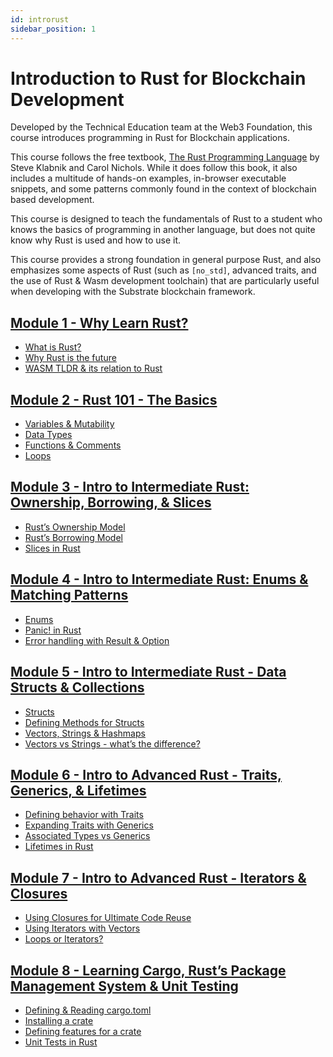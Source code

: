 ```yaml
---
id: introrust
sidebar_position: 1
---
```


# Introduction to Rust for Blockchain Development

Developed by the Technical Education team at the Web3 Foundation, this course introduces programming in Rust for Blockchain applications.

This course follows the free textbook, [The Rust Programming Language](https://doc.rust-lang.org/stable/book/) by Steve Klabnik and Carol Nichols.  While it does follow this book, it also includes a multitude of hands-on examples, in-browser executable snippets, and some patterns commonly found in the context of blockchain based development.

This course is designed to teach the fundamentals of Rust to a student who knows the basics of programming in another language, but does not quite know why Rust is used and how to use it.

This course provides a strong foundation in general purpose Rust, and also emphasizes some aspects of Rust (such as `[no_std]`, advanced traits, and the use of Rust & Wasm development toolchain) that are particularly useful when developing with the Substrate blockchain framework.

## [Module 1 - Why Learn Rust?](../docs/Rust/section1/intro.md)

- [What is Rust?](../docs/Rust/section1/what-is-rust.md)
- [Why Rust is the future](../docs/Rust/section1/why-rust.md)
- [WASM TLDR & its relation to Rust](../docs/Rust/section1/wasm-tldr.md)

## [Module 2 - Rust 101 - The Basics](../docs/Rust/section2/intro.md)

- [Variables & Mutability](../docs/Rust/section2/variables-mutability.md)
- [Data Types](../docs/Rust/section2/data-types.md)
- [Functions & Comments](../docs/Rust/section2/functions-comments.md)
- [Loops](../docs/Rust/section2/loops.md)

## [Module 3 - Intro to Intermediate Rust: Ownership, Borrowing, & Slices](../docs/Rust/section3/intro.md)

- [Rust’s Ownership Model](../docs/Rust/section3/ownership.md)
- [Rust’s Borrowing Model](../docs/Rust/section3/borrowing.md)
- [Slices in Rust](../docs/Rust/section3/slices.md)

## [Module 4 - Intro to Intermediate Rust: Enums & Matching Patterns](../docs/Rust/section4/intro.md)

- [Enums](../docs/Rust/section4/enums.md)
- [Panic! in Rust](../docs/Rust/section4/panic.md)
- [Error handling with Result & Option](../docs/Rust/section4/error-handling.md)

## [Module 5 - Intro to Intermediate Rust - Data Structs & Collections](../docs/Rust/section5/intro.md)

- [Structs](../docs/Rust/section5/structs.md)
- [Defining Methods for Structs](../docs/Rust/section5/struct-methods.md)
- [Vectors, Strings & Hashmaps](../docs/Rust/section5/collections.md)
- [Vectors vs Strings - what’s the difference?](../docs/Rust/section5/vectors-vs-strings.md)

## [Module 6 - Intro to Advanced Rust - Traits, Generics, & Lifetimes](../docs/Rust/section6/intro.md)

- [Defining behavior with Traits](../docs/Rust/section6/traits.md)
- [Expanding Traits with Generics](../docs/Rust/section6/generics.md)
- [Associated Types vs Generics](../docs/Rust/section6/associated-generics.md)
- [Lifetimes in Rust](../docs/Rust/section6/lifetimes.md)

## [Module 7 - Intro to Advanced Rust - Iterators & Closures](../docs/Rust/section7/intro.md)

- [Using Closures for Ultimate Code Reuse](../docs/Rust/section7/closures.md)
- [Using Iterators with Vectors](../docs/Rust/section7/iterators.md)
- [Loops or Iterators?](../docs/Rust/section7/loops-vs-iterators.md)

## [Module 8 - Learning Cargo, Rust’s Package Management System & Unit Testing](../docs/Rust/section8/intro.md)

- [Defining & Reading cargo.toml](../docs/Rust/section8/defining-cargo-config.md)
- [Installing a crate](../docs/Rust/section8/installing-crate.md)
- [Defining features for a crate](../docs/Rust/section8/defining-crate-features.md)
- [Unit Tests in Rust](../docs/Rust/section8/unit-tests.md)
